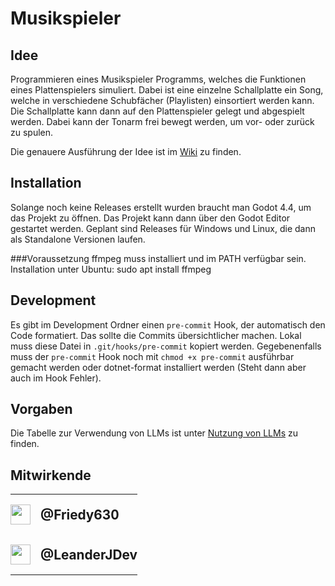 # Musikspieler

## Idee

Programmieren eines Musikspieler Programms, welches die Funktionen eines Plattenspielers simuliert. Dabei ist eine einzelne Schallplatte ein Song, welche in verschiedene Schubfächer (Playlisten) einsortiert werden kann. Die Schallplatte kann dann auf den Plattenspieler gelegt und abgespielt werden. Dabei kann der Tonarm frei bewegt werden, um vor- oder zurück zu spulen.

Die genauere Ausführung der Idee ist im [Wiki](https://github.com/LeanderJDev/SoEn-SS2025-FK-LJ/wiki/Konzept) zu finden.

## Installation

Solange noch keine Releases erstellt wurden braucht man Godot 4.4, um das Projekt zu öffnen. Das Projekt kann dann über den Godot Editor gestartet werden.
Geplant sind Releases für Windows und Linux, die dann als Standalone Versionen laufen.

###Voraussetzung
ffmpeg muss installiert und im PATH verfügbar sein.
Installation unter Ubuntu:
sudo apt install ffmpeg

## Development

Es gibt im Development Ordner einen `pre-commit` Hook, der automatisch den Code formatiert. Das sollte die Commits übersichtlicher machen. Lokal muss diese Datei in `.git/hooks/pre-commit` kopiert werden.
Gegebenenfalls muss der `pre-commit` Hook noch mit `chmod +x pre-commit` ausführbar gemacht werden oder dotnet-format installiert werden (Steht dann aber auch im Hook Fehler).

## Vorgaben

Die Tabelle zur Verwendung von LLMs ist unter [Nutzung von LLMs](https://github.com/LeanderJDev/SoEn-SS2025-FK-LJ/wiki/Nutzung-von-LLMs) zu finden.

## Mitwirkende

<table cellspacing="0" cellpadding="8" style="">
	<tr>
		<td align="left" valign="middle" style="padding: 16px 0; border: 0;">
			<a href="https://github.com/Friedy630" style="display: flex; align-items: center; gap: 16px; text-decoration: none;">
				<img src="https://github.com/Friedy630.png" width="32" style="vertical-align: middle;"/>
				<span style="font-size:1.3em; vertical-align: middle;"><b>@Friedy630</b></span>
			</a>
		</td>
	</tr>
	<tr>
		<td align="left" valign="middle" style="padding: 16px 0; border: 0;">
			<a href="https://github.com/LeanderJDev" style="display: flex; align-items: center; gap: 16px; text-decoration: none;">
				<img src="https://github.com/LeanderJDev.png" width="32" style="vertical-align: middle;"/>
				<span style="font-size:1.3em; vertical-align: middle;"><b>@LeanderJDev</b></span>
			</a>
		</td>
	</tr>
</table>
